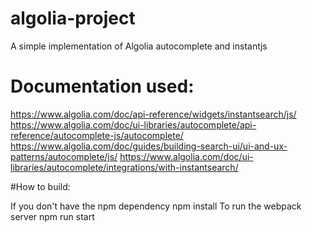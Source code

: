 # algolia-project
A simple implementation of Algolia autocomplete and instantjs
# Documentation used:
https://www.algolia.com/doc/api-reference/widgets/instantsearch/js/
https://www.algolia.com/doc/ui-libraries/autocomplete/api-reference/autocomplete-js/autocomplete/
https://www.algolia.com/doc/guides/building-search-ui/ui-and-ux-patterns/autocomplete/js/
https://www.algolia.com/doc/ui-libraries/autocomplete/integrations/with-instantsearch/

#How to build:

If you don't have the npm dependency
npm install 
To run the webpack server
npm run start
